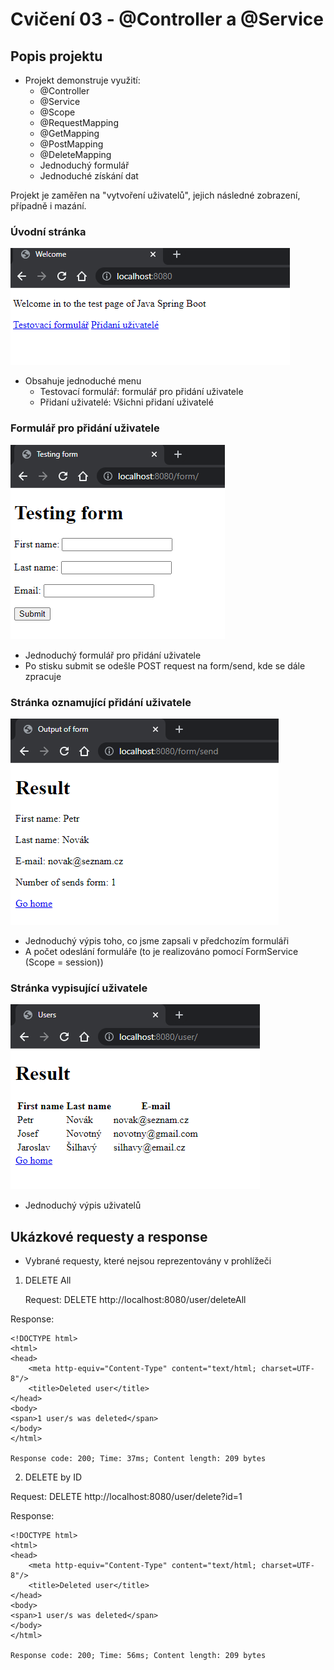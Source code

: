 # Cvičení 03 - @Controller a @Service
## Popis projektu
* Projekt demonstruje využití: 
    * @Controller
    * @Service
    * @Scope 
    * @RequestMapping
    * @GetMapping
    * @PostMapping
    * @DeleteMapping
    * Jednoduchý formulář
    * Jednoduché získání dat

Projekt je zaměřen na "vytvoření uživatelů", jejich následné zobrazení, případně i mazání.

### Úvodní stránka
![img.png](img.png)
* Obsahuje jednoduché menu
    * Testovací formulář: formulář pro přidání uživatele
    * Přidaní uživatelé: Všichni přidaní uživatelé
### Formulář pro přidání uživatele
![img_1.png](img_1.png)
* Jednoduchý formulář pro přidání uživatele
* Po stisku submit se odešle POST request na form/send, kde se dále zpracuje
### Stránka oznamující přidání uživatele
![img_2.png](img_2.png)
* Jednoduchý výpis toho, co jsme zapsali v předchozím formuláři
* A počet odeslání formuláře (to je realizováno pomocí FormService (Scope = session))
### Stránka vypisující uživatele
![img_3.png](img_3.png)
* Jednoduchý výpis uživatelů

## Ukázkové requesty a response
* Vybrané requesty, které nejsou reprezentovány v prohlížeči
1. DELETE All
   
   Request: DELETE http://localhost:8080/user/deleteAll
   
Response:

    <!DOCTYPE html>
    <html>
    <head>
        <meta http-equiv="Content-Type" content="text/html; charset=UTF-8"/>
        <title>Deleted user</title>
    </head>
    <body>
    <span>1 user/s was deleted</span>
    </body>
    </html>
    
    Response code: 200; Time: 37ms; Content length: 209 bytes

2. DELETE by ID

  Request: DELETE http://localhost:8080/user/delete?id=1

Response:

    <!DOCTYPE html>
    <html>
    <head>
        <meta http-equiv="Content-Type" content="text/html; charset=UTF-8"/>
        <title>Deleted user</title>
    </head>
    <body>
    <span>1 user/s was deleted</span>
    </body>
    </html>
    
    Response code: 200; Time: 56ms; Content length: 209 bytes




  


